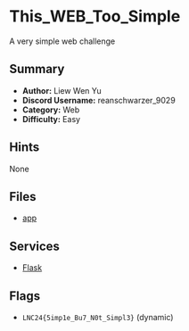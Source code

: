 # This_WEB_Too_Simple

A very simple web challenge

## Summary
- **Author:** Liew Wen Yu
- **Discord Username:** reanschwarzer_9029
- **Category:** Web
- **Difficulty:** Easy

## Hints
None

## Files
- [app](./dist/app.py)

## Services
- [Flask](./service/This_WEB_Too_Simple/)

## Flags
- `LNC24{5imp1e_Bu7_N0t_Simpl3}` (dynamic)
